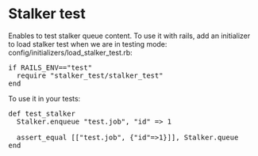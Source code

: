 # Stalker test

Enables to test stalker queue content.
To use it with rails, add an initializer to load stalker test when we are in testing mode: 
config/initializers/load_stalker_test.rb:
<pre>
if RAILS_ENV=="test" 
  require "stalker_test/stalker_test"
end
</pre>

To use it in your tests:
<pre>
def test_stalker
  Stalker.enqueue "test.job", "id" => 1

  assert_equal [["test.job", {"id"=>1}]], Stalker.queue
end
</pre>
